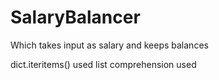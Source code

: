 # SalaryBalancer
Which takes input as salary and keeps balances

dict.iteritems() used
list comprehension used
